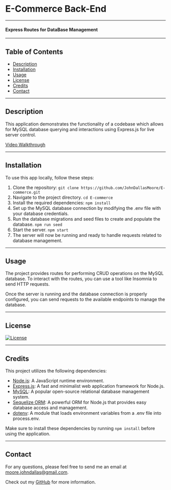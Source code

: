 # E-Commerce Back-End

---

#### Express Routes for DataBase Management

---

## Table of Contents
- [Description](#description)
- [Installation](#installation)
- [Usage](#usage)
- [License](#license)
- [Credits](#credits)
- [Contact](#contact)

---

<a id='description'></a>
## Description

This application demonstrates the functionality of a codebase which allows for MySQL database querying and interactions using Express.js for live server control.

[Video Walkthrough]()

---

<a id='installation'></a>
## Installation

To use this app locally, follow these steps:

1. Clone the repository: `git clone https://github.com/JohnDallasMoore/E-commerce.git`
2. Navigate to the project directory. `cd E-commerce`
3. Install the required dependencies: `npm install`
4. Set up the MySQL database connection by modifying the .env file with your database credentials.
5. Run the database migrations and seed files to create and populate the database. `npm run seed`
6. Start the server. `npm start`
7. The server will now be running and ready to handle requests related to database management.


---

<a id='usage'></a>
## Usage

The project provides routes for performing CRUD operations on the MySQL database. To interact with the routes, you can use a tool like Insomnia to send HTTP requests.

Once the server is running and the database connection is properly configured, you can send requests to the available endpoints to manage the database.

---

<a id='license'></a>
## License

[![License](https://img.shields.io/badge/License-Apache_2.0-blue.svg)](https://opensource.org/licenses/Apache-2.0)

---

<a id='credits'></a>
## Credits

This project utilizes the following dependencies:

- [Node.js](https://nodejs.org): A JavaScript runtime environment.
- [Express.js](https://expressjs.com): A fast and minimalist web application framework for Node.js.
- [MySQL](https://www.mysql.com): A popular open-source relational database management system.
- [Sequelize ORM](https://sequelize.org): A powerful ORM for Node.js that provides easy database access and management.
- [dotenv](https://www.npmjs.com/package/dotenv): A module that loads environment variables from a .env file into process.env.

Make sure to install these dependencies by running `npm install` before using the application.

---

<a id='contact'></a>
## Contact

For any questions, please feel free to send me an email at [moore.johndallas@gmail.com](mailto:moore.johndallas@gmail.com).

Check out my [GitHub](https://github.com/JohnDallasMoore/) for more information.